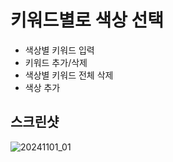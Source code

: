 # 키워드별로 색상 선택

- 색상별 키워드 입력
- 키워드 추가/삭제
- 색상별 키워드 전체 삭제
- 색상 추가

## 스크린샷
![20241101_01](https://github.com/user-attachments/assets/eea9478a-c667-43d1-af5d-699608d77783)
